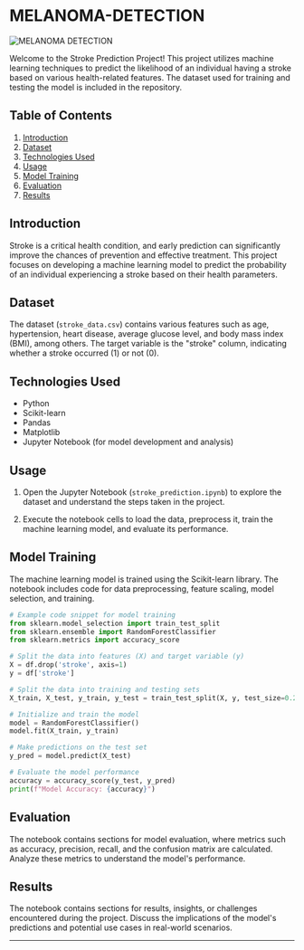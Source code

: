 # MELANOMA-DETECTION

![MELANOMA DETECTION](![image](https://github.com/Athish2210/MELANOMA-DETECTION/assets/87189348/6aa55289-9785-46ea-8846-7fa5fad179f1))

Welcome to the Stroke Prediction Project! This project utilizes machine learning techniques to predict the likelihood of an individual having a stroke based on various health-related features. The dataset used for training and testing the model is included in the repository.

## Table of Contents

1. [Introduction](#introduction)
2. [Dataset](#dataset)
3. [Technologies Used](#technologies-used)
4. [Usage](#usage)
5. [Model Training](#model-training)
6. [Evaluation](#evaluation)
7. [Results](#results)
## Introduction

Stroke is a critical health condition, and early prediction can significantly improve the chances of prevention and effective treatment. This project focuses on developing a machine learning model to predict the probability of an individual experiencing a stroke based on their health parameters.

## Dataset

The dataset (`stroke_data.csv`) contains various features such as age, hypertension, heart disease, average glucose level, and body mass index (BMI), among others. The target variable is the "stroke" column, indicating whether a stroke occurred (1) or not (0).

## Technologies Used

- Python
- Scikit-learn
- Pandas
- Matplotlib
- Jupyter Notebook (for model development and analysis)

## Usage

1. Open the Jupyter Notebook (`stroke_prediction.ipynb`) to explore the dataset and understand the steps taken in the project.

2. Execute the notebook cells to load the data, preprocess it, train the machine learning model, and evaluate its performance.

## Model Training

The machine learning model is trained using the Scikit-learn library. The notebook includes code for data preprocessing, feature scaling, model selection, and training.

```python
# Example code snippet for model training
from sklearn.model_selection import train_test_split
from sklearn.ensemble import RandomForestClassifier
from sklearn.metrics import accuracy_score

# Split the data into features (X) and target variable (y)
X = df.drop('stroke', axis=1)
y = df['stroke']

# Split the data into training and testing sets
X_train, X_test, y_train, y_test = train_test_split(X, y, test_size=0.2, random_state=42)

# Initialize and train the model
model = RandomForestClassifier()
model.fit(X_train, y_train)

# Make predictions on the test set
y_pred = model.predict(X_test)

# Evaluate the model performance
accuracy = accuracy_score(y_test, y_pred)
print(f"Model Accuracy: {accuracy}")
```

## Evaluation

The notebook contains sections for model evaluation, where metrics such as accuracy, precision, recall, and the confusion matrix are calculated. Analyze these metrics to understand the model's performance.

## Results

The notebook contains sections for results, insights, or challenges encountered during the project. Discuss the implications of the model's predictions and potential use cases in real-world scenarios.

---
